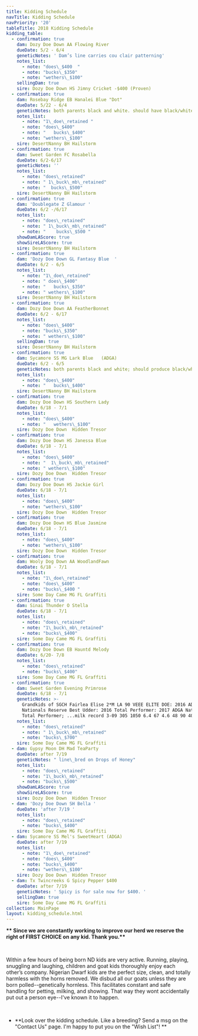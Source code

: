 ```yaml
---
title: Kidding Schedule
navTitle: Kidding Schedule
navPriority: '20'
tableTitle: 2018 Kidding Schedule
kidding_table:
  - confirmation: true
    dam: Dozy Doe Down AA Flowing River
    dueDate: 5/2 - 6/4
    geneticNotes: ' Dam’s line carries cou clair patterning'
    notes_list:
      - note: "does\_$400  "
      - note: "bucks\_$350"
      - note: "wethers\_$100"
    sellingDam: true
    sire: Dozy Doe Down HS Jimny Cricket -$400 (Proven)
  - confirmation: true
    dam: Rosebay Ridge EB Hanalei Blue "Dot"
    dueDate: 5/22 - ­6/4
    geneticNotes: both parents black and white. should have black/white kids.
    notes_list:
      - note: "1\_doe\_retained "
      - note: "does\_$400"
      - note: "   bucks\_$400"
      - note: "wethers\_$100"
    sire: DesertNanny BH Hailstorm
  - confirmation: true
    dam: Sweet Garden FC Rosabella
    dueDate: 6/2-­6/17
    geneticNotes: ''
    notes_list:
      - note: "does\_retained"
      - note: " 1\_buck\_mb\_retained"
      - note: "  bucks\_$500"
    sire: DesertNanny BH Hailstorm
  - confirmation: true
    dam: 'Doublegate Z Glamour '
    dueDate: 6/2 -/6/17
    notes_list:
      - note: "does\_retained"
      - note: " 1\_buck\_mb\_retained"
      - note: "    bucks\_$500 "
    showDamLAScore: true
    showSireLAScore: true
    sire: DesertNanny BH Hailstorm
  - confirmation: true
    dam: 'Dozy Doe Down GL Fantasy Blue  '
    dueDate: 6/2 - 6/5
    notes_list:
      - note: "1\_doe\_retained"
      - note: " does\_$400"
      - note: "   bucks\_$350"
      - note: " wethers\_$100"
    sire: DesertNanny BH Hailstorm
  - confirmation: true
    dam: Dozy Doe Down AA FeatherBonnet
    dueDate: 6/2 - 6/17
    notes_list:
      - note: "does\_$400"
      - note: "bucks\_$350"
      - note: " wethers\_$100"
    sellingDam: true
    sire: DesertNanny BH Hailstorm
  - confirmation: true
    dam: Sycamore SS MG Lark Blue   (ADGA)
    dueDate: 6/2 - 6/5
    geneticNotes: both parents black and white; should produce black/white kids
    notes_list:
      - note: "does\_$400"
      - note: "   bucks\_$400"
    sire: DesertNanny BH Hailstorm
  - confirmation: true
    dam: Dozy Doe Down HS Southern Lady
    dueDate: 6/18 - 7/1
    notes_list:
      - note: "does\_$400"
      - note: "   wethers\_$100"
    sire: Dozy Doe Down  Hidden Tresor
  - confirmation: true
    dam: Dozy Doe Down HS Janessa Blue
    dueDate: 6/18 - 7/1
    notes_list:
      - note: "does\_$400"
      - note: "  1\_buck\_mb\_retained"
      - note: " wethers\_$100"
    sire: Dozy Doe Down  Hidden Tresor
  - confirmation: true
    dam: Dozy Doe Down HS Jackie Girl
    dueDate: 6/18 - 7/1
    notes_list:
      - note: "does\_$400"
      - note: "wethers\_$100"
    sire: Dozy Doe Down  Hidden Tresor
  - confirmation: true
    dam: Dozy Doe Down HS Blue Jasmine
    dueDate: 6/18 - 7/1
    notes_list:
      - note: "does\_$400"
      - note: "wethers\_$100"
    sire: Dozy Doe Down  Hidden Tresor
  - confirmation: true
    dam: Wooly Dog Down AA WoodlandFawn
    dueDate: 6/18 - 7/1
    notes_list:
      - note: "1\_doe\_retained"
      - note: "does\_$400"
      - note: "bucks\_$400 "
    sire: Some Day Came MG FL Graffiti
  - confirmation: true
    dam: Sinai Thunder O Stella
    dueDate: 6/18 - 7/1
    notes_list:
      - note: "does\_retained"
      - note: "1\_buck\_mb\_retained"
      - note: "bucks\_$400"
    sire: Some Day Came MG FL Graffiti
  - confirmation: true
    dam: Dozy Doe Down EB Hauntd Melody
    dueDate: 6/20- 7/8
    notes_list:
      - note: "does\_retained"
      - note: "bucks\_$400"
    sire: Some Day Came MG FL Graffiti
  - confirmation: true
    dam: Sweet Garden Evening Primrose
    dueDate: 6/18 - 7/1
    geneticNotes: >-
      Grandkids of SGCH Fairlea Elise 2*M LA 90 VEEE ELITE DOE: 2016 ADGA
      Nationals Reserve Best Udder: 2016 Total Performer: 2017 ADGA Nationals
      Total Performer; ...milk record 3-09 305 1050 6.4 67 4.6 48 90 40
    notes_list:
      - note: "does\_retained"
      - note: " 1\_buck\_mb\_retained"
      - note: "bucks\_$700"
    sire: Some Day Came MG FL Graffiti
  - dam: Gypsy Moon DH Mad TeaParty
    dueDate: after 7/19
    geneticNotes: " line\_bred on Drops of Honey"
    notes_list:
      - note: "does\_retained"
      - note: "1\_buck\_mb\_retained"
      - note: "bucks\_$500"
    showDamLAScore: true
    showSireLAScore: true
    sire: Dozy Doe Down  Hidden Tresor
  - dam: 'Dozy Doe Down SH Bella '
    dueDate: 'after 7/19 '
    notes_list:
      - note: "does\_retained"
      - note: "bucks\_$400"
    sire: Some Day Came MG FL Graffiti
  - dam: Sycamore SS Mel's SweetHeart (ADGA)
    dueDate: after 7/19
    notes_list:
      - note: "1\_doe\_retained"
      - note: "does\_$400"
      - note: "bucks\_$400"
      - note: "wethers\_$100"
    sire: Dozy Doe Down  Hidden Tresor
  - dam: Tx Twincreeks G Spicy Pepper $400
    dueDate: after 7/19
    geneticNotes: ' Spicy is for sale now for $400. '
    sellingDam: true
    sire: Some Day Came MG FL Graffiti
collection: MainPage
layout: kidding_schedule.html
---
```

**\*\* Since we are constantly working to improve our herd we reserve the right of FIRST CHOICE on any kid. Thank you.\*\***

<br />

Within a few hours of being born ND kids are very active. Running, playing, snuggling and laughing, children and goat kids thoroughly enjoy each other’s company. Nigerian Dwarf kids are the perfect size, clean, and totally harmless with the horns removed. We disbud all our goats unless they are born polled--genetically hornless. This facilitates constant and safe handling for petting, milking, and showing. That way they wont accidentally put out a person eye--I've known it to happen.

<br />

* **Look over the kidding schedule. Like a breeding? Send a msg on the "Contact Us" page. I'm happy to put you on the "Wish List"! **

<br />
